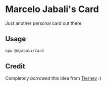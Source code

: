 # Marcelo Jabali's Card

Just another personal card out there.

## Usage

```bash
npx @mjabali/card
```

## Credit

Completely *borrowed* this idea from [Tierney](https://github.com/bnb/bitandbang) :)